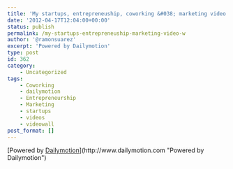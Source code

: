 ```yaml
---
title: 'My startups, entrepreneuship, coworking &#038; marketing video wall'
date: '2012-04-17T12:04:00+00:00'
status: publish
permalink: /my-startups-entrepreneuship-marketing-video-w
author: '@ramonsuarez'
excerpt: 'Powered by Dailymotion'
type: post
id: 362
category:
    - Uncategorized
tags:
    - Coworking
    - dailymotion
    - Entrepreneurship
    - Marketing
    - startups
    - videos
    - videowall
post_format: []
---
```

<div style="height:600px;text-align:left;">[Powered by <span style="text-decoration:underline;">Dailymotion</span>](http://www.dailymotion.com "Powered by Dailymotion")</div><div></div><div></div><div></div><div></div>
